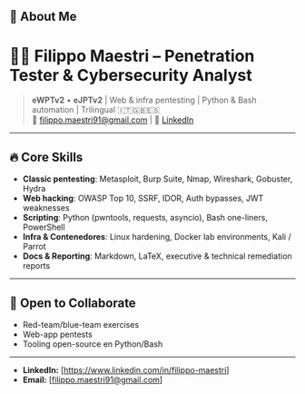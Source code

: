 ## 🚀 About Me

# 👨‍💻 Filippo Maestri – Penetration Tester & Cybersecurity Analyst

> **eWPTv2** • **eJPTv2** | Web & infra pentesting | Python & Bash automation | Trilingual 🇮🇹🇬🇧🇪🇸  
> 📩 filippo.maestri91@gmail.com | 🔗 [LinkedIn](https://www.linkedin.com/in/filippo-maestri/)

---

## 🔥 Core Skills
- **Classic pentesting**: Metasploit, Burp Suite, Nmap, Wireshark, Gobuster, Hydra  
- **Web hacking**: OWASP Top 10, SSRF, IDOR, Auth bypasses, JWT weaknesses  
- **Scripting**: Python (pwntools, requests, asyncio), Bash one-liners, PowerShell  
- **Infra & Contenedores**: Linux hardening, Docker lab environments, Kali / Parrot  
- **Docs & Reporting**: Markdown, LaTeX, executive & technical remediation reports  

---

## 🤝 Open to Collaborate
- Red-team/blue-team exercises
- Web-app pentests 
- Tooling open-source en Python/Bash

---

*   **LinkedIn:** [https://www.linkedin.com/in/filippo-maestri]
*   **Email:** [filippo.maestri91@gmail.com]
